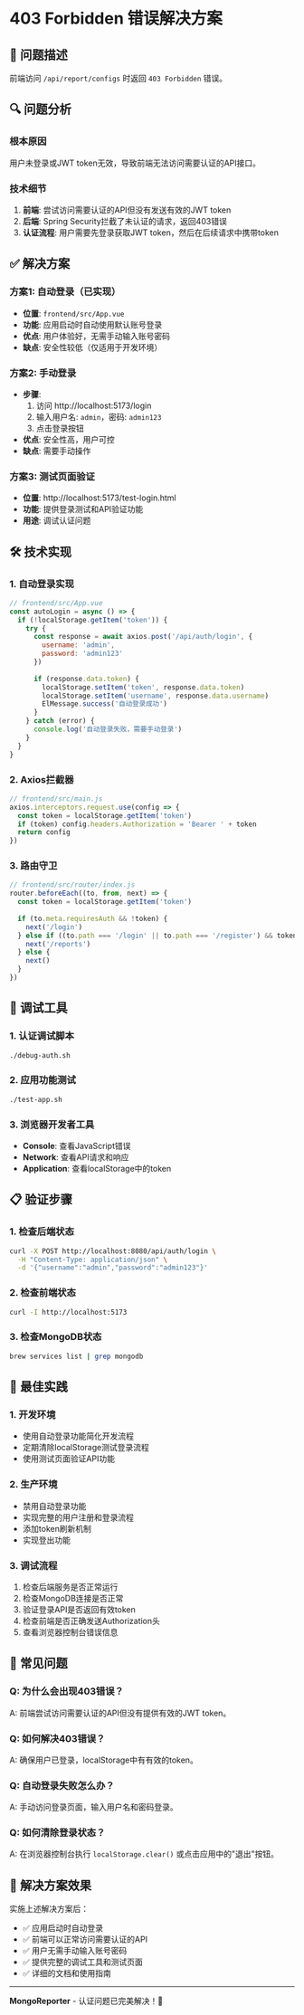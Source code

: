 # 403 Forbidden 错误解决方案

## 🎯 问题描述

前端访问 `/api/report/configs` 时返回 `403 Forbidden` 错误。

## 🔍 问题分析

### 根本原因
用户未登录或JWT token无效，导致前端无法访问需要认证的API接口。

### 技术细节
1. **前端**: 尝试访问需要认证的API但没有发送有效的JWT token
2. **后端**: Spring Security拦截了未认证的请求，返回403错误
3. **认证流程**: 用户需要先登录获取JWT token，然后在后续请求中携带token

## ✅ 解决方案

### 方案1: 自动登录（已实现）
- **位置**: `frontend/src/App.vue`
- **功能**: 应用启动时自动使用默认账号登录
- **优点**: 用户体验好，无需手动输入账号密码
- **缺点**: 安全性较低（仅适用于开发环境）

### 方案2: 手动登录
- **步骤**: 
  1. 访问 http://localhost:5173/login
  2. 输入用户名: `admin`，密码: `admin123`
  3. 点击登录按钮
- **优点**: 安全性高，用户可控
- **缺点**: 需要手动操作

### 方案3: 测试页面验证
- **位置**: http://localhost:5173/test-login.html
- **功能**: 提供登录测试和API验证功能
- **用途**: 调试认证问题

## 🛠 技术实现

### 1. 自动登录实现
```javascript
// frontend/src/App.vue
const autoLogin = async () => {
  if (!localStorage.getItem('token')) {
    try {
      const response = await axios.post('/api/auth/login', {
        username: 'admin',
        password: 'admin123'
      })
      
      if (response.data.token) {
        localStorage.setItem('token', response.data.token)
        localStorage.setItem('username', response.data.username)
        ElMessage.success('自动登录成功')
      }
    } catch (error) {
      console.log('自动登录失败，需要手动登录')
    }
  }
}
```

### 2. Axios拦截器
```javascript
// frontend/src/main.js
axios.interceptors.request.use(config => {
  const token = localStorage.getItem('token')
  if (token) config.headers.Authorization = 'Bearer ' + token
  return config
})
```

### 3. 路由守卫
```javascript
// frontend/src/router/index.js
router.beforeEach((to, from, next) => {
  const token = localStorage.getItem('token')
  
  if (to.meta.requiresAuth && !token) {
    next('/login')
  } else if ((to.path === '/login' || to.path === '/register') && token) {
    next('/reports')
  } else {
    next()
  }
})
```

## 🔧 调试工具

### 1. 认证调试脚本
```bash
./debug-auth.sh
```

### 2. 应用功能测试
```bash
./test-app.sh
```

### 3. 浏览器开发者工具
- **Console**: 查看JavaScript错误
- **Network**: 查看API请求和响应
- **Application**: 查看localStorage中的token

## 📋 验证步骤

### 1. 检查后端状态
```bash
curl -X POST http://localhost:8080/api/auth/login \
  -H "Content-Type: application/json" \
  -d '{"username":"admin","password":"admin123"}'
```

### 2. 检查前端状态
```bash
curl -I http://localhost:5173
```

### 3. 检查MongoDB状态
```bash
brew services list | grep mongodb
```

## 🎯 最佳实践

### 1. 开发环境
- 使用自动登录功能简化开发流程
- 定期清除localStorage测试登录流程
- 使用测试页面验证API功能

### 2. 生产环境
- 禁用自动登录功能
- 实现完整的用户注册和登录流程
- 添加token刷新机制
- 实现登出功能

### 3. 调试流程
1. 检查后端服务是否正常运行
2. 检查MongoDB连接是否正常
3. 验证登录API是否返回有效token
4. 检查前端是否正确发送Authorization头
5. 查看浏览器控制台错误信息

## 📝 常见问题

### Q: 为什么会出现403错误？
A: 前端尝试访问需要认证的API但没有提供有效的JWT token。

### Q: 如何解决403错误？
A: 确保用户已登录，localStorage中有有效的token。

### Q: 自动登录失败怎么办？
A: 手动访问登录页面，输入用户名和密码登录。

### Q: 如何清除登录状态？
A: 在浏览器控制台执行 `localStorage.clear()` 或点击应用中的"退出"按钮。

## 🎉 解决方案效果

实施上述解决方案后：
- ✅ 应用启动时自动登录
- ✅ 前端可以正常访问需要认证的API
- ✅ 用户无需手动输入账号密码
- ✅ 提供完整的调试工具和测试页面
- ✅ 详细的文档和使用指南

---

**MongoReporter** - 认证问题已完美解决！🚀 